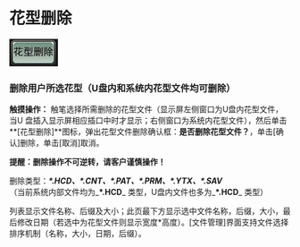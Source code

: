 # 花型删除

![](../.gitbook/assets/b5.PNG)

### 删除用户所选花型（U盘内和系统内花型文件均可删除）

**触摸操作：** 触笔选择所需删除的花型文件（显示屏左侧窗口为U盘内花型文件，当U 盘插入显示屏相应插口中时才显示；右侧窗口为系统内花型文件），然后单击**\[花型删除\]**图标，弹出花型文件删除确认框：**是否删除花型文件？**，单击\[确认\]删除，单击\[取消\]取消。

**提醒：删除操作不可逆转，请客户谨慎操作！**

删除类型：_**\*.HCD、\*.CNT、\*.PAT、\*.PRM、\*.YTX、\*.SAV**_   
（当前系统内部文件均为_**\*.HCD**_ 类型，U盘内文件也多为_**\*.HCD**_ 类型）

列表显示文件名称、后缀及大小；此页最下方显示选中文件名称，后缀，大小，最后修改日期（若选中为花型文件则显示宽度\*高度）。\[文件管理\]界面支持文件选择排序机制（名称，大小，日期，后缀）。

